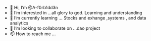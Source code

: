 - 👋 Hi, I’m @A-f0rb1dd3n
- 👀 I’m interested in ...all glory to god. Learning and understanding 
- 🌱 I’m currently learning ... Stocks and exhange ,systems , and data analytics 
- 💞️ I’m looking to collaborate on ...dao project 
- 📫 How to reach me ...

<!---
A-f0rb1dd3n/A-f0rb1dd3n is a ✨ special ✨ repository because its `README.md` (this file) appears on your GitHub profile.
You can click the Preview link to take a look at your changes.
--->

